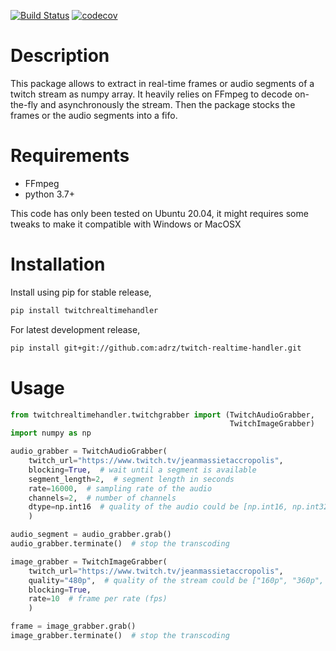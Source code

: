 [![Build
Status](https://travis-ci.org/adrz/twitch-realtime-handler.svg?branch=master)](https://travis-ci.org/adrz/twitch-realtime-handler)
[![codecov](https://codecov.io/gh/adrz/twitch-realtime-handler/branch/master/graph/badge.svg)](https://codecov.io/gh/adrz/twitch-realtime-handler)


# Description

This package allows to extract in real-time frames or audio segments of a twitch stream as numpy array.
It heavily relies on FFmpeg to decode on-the-fly and asynchronously the stream.
Then the package stocks the frames or the audio segments into a fifo.


# Requirements

- FFmpeg
- python 3.7+

This code has only been tested on Ubuntu 20.04, it might requires some tweaks to make it compatible with Windows or MacOSX

# Installation

Install using pip for stable release,
```bash
pip install twitchrealtimehandler
```

For latest development release,
```bash
pip install git+git://github.com:adrz/twitch-realtime-handler.git
```

# Usage

```python
from twitchrealtimehandler.twitchgrabber import (TwitchAudioGrabber,
                                                 TwitchImageGrabber)
import numpy as np

audio_grabber = TwitchAudioGrabber(
    twitch_url="https://www.twitch.tv/jeanmassietaccropolis",
    blocking=True,  # wait until a segment is available
    segment_length=2,  # segment length in seconds
    rate=16000,  # sampling rate of the audio
    channels=2,  # number of channels
    dtype=np.int16  # quality of the audio could be [np.int16, np.int32, np.float32, np.float64]
    )

audio_segment = audio_grabber.grab()
audio_grabber.terminate()  # stop the transcoding

image_grabber = TwitchImageGrabber(
    twitch_url="https://www.twitch.tv/jeanmassietaccropolis",
    quality="480p",  # quality of the stream could be ["160p", "360p", "480p", "720p", "720p60", "1080p", "1080p60"]
    blocking=True,
    rate=10  # frame per rate (fps)
    )

frame = image_grabber.grab()
image_grabber.terminate()  # stop the transcoding
```


